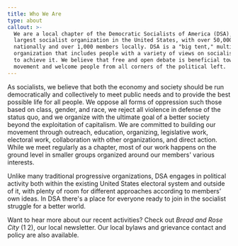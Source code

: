 ```yaml
---
title: Who We Are
type: about
callout: >-
  We are a local chapter of the Democratic Socialists of America (DSA), the
  largest socialist organization in the United States, with over 50,000 members
  nationally and over 1,000 members locally. DSA is a "big tent," multi-tendency
  organization that includes people with a variety of views on socialism and how
  to achieve it. We believe that free and open debate is beneficial towards our
  movement and welcome people from all corners of the political left.
---
```

As socialists, we believe that both the economy and society should be run democratically and collectively to meet public needs and to provide the best possible life for all people. We oppose all forms of oppression such those based on class, gender, and race, we reject all violence in defense of the status quo, and we organize with the ultimate goal of a better society beyond the exploitation of capitalism. We are committed to building our movement through outreach, education, organizing, legislative work, electoral work, collaboration with other organizations, and direct action. While we meet regularly as a chapter, most of our work happens on the ground level in smaller groups organized around our members' various interests.

Unlike many traditional progressive organizations, DSA engages in political activity both within the existing United States electoral system and outside of it, with plenty of room for different approaches according to members’ own ideas. In DSA there's a place for everyone ready to join in the socialist struggle for a better world.

Want to hear more about our recent activities? Check out _Bread and Rose City_ (1 2), our local newsletter. Our local bylaws and grievance contact and policy are also available.
